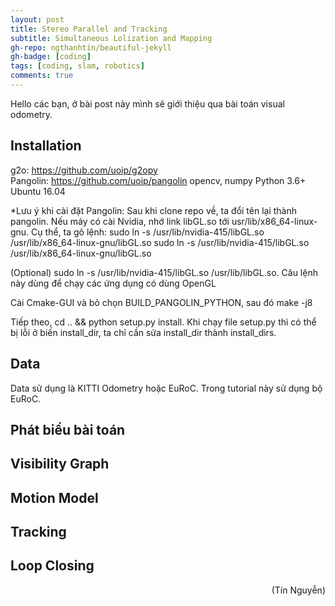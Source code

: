 ```yaml
---
layout: post
title: Stereo Parallel and Tracking
subtitle: Simultaneous Lolization and Mapping
gh-repo: ngthanhtin/beautiful-jekyll
gh-badge: [coding]
tags: [coding, slam, robotics]
comments: true
---
```


Hello các bạn, ở bài post này mình sẽ giới thiệu qua bài toán visual odometry.

## Installation
g2o: https://github.com/uoip/g2opy  
Pangolin:  https://github.com/uoip/pangolin
opencv, numpy
Python 3.6+
Ubuntu 16.04

*Lưu ý khi cài đặt Pangolin: Sau khi clone repo về, ta đổi tên lại thành pangolin.
Nếu máy có cài Nvidia, nhớ link libGL.so tới usr/lib/x86_64-linux-gnu. Cụ thể, ta gõ lệnh:
sudo ln -s /usr/lib/nvidia-415/libGL.so /usr/lib/x86_64-linux-gnu/libGL.so
sudo ln -s /usr/lib/nvidia-415/libGL.so /usr/lib/x86_64-linux-gnu/libGL.so

(Optional) sudo ln -s /usr/lib/nvidia-415/libGL.so /usr/lib/libGL.so. Câu lệnh này dùng để chạy các ứng dụng có dùng OpenGL

Cài Cmake-GUI và bỏ chọn BUILD_PANGOLIN_PYTHON, sau đó make -j8

Tiếp theo, cd .. && python setup.py install. Khi chạy file setup.py thì có thể bị lỗi ở biến install_dir, ta chỉ cần sửa install_dir thành install_dirs.

## Data
Data sử dụng là KITTI Odometry hoặc EuRoC. Trong tutorial này sử dụng bộ EuRoC.

## Phát biểu bài toán

## Visibility Graph

## Motion Model

## Tracking

## Loop Closing

<div style="text-align: right"> (Tín Nguyễn) </div>
